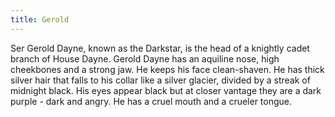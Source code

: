 ```yaml
---
title: Gerold
---
```


Ser Gerold Dayne, known as the Darkstar, is the head of a knightly cadet branch of House Dayne. Gerold Dayne has an aquiline nose, high cheekbones and a strong jaw. He keeps his face clean-shaven. He has thick silver hair that falls to his collar like a silver glacier, divided by a streak of midnight black. His eyes appear black but at closer vantage they are a dark purple - dark and angry. He has a cruel mouth and a crueler tongue.


